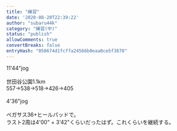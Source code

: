 ```yaml
---
title: "練習"
date: '2020-08-20T22:39:22'
author: "subaru44k"
category: "練習(中)"
status: "publish"
allowComments: true
convertBreaks: false
entryHash: "050674d1fcffa24566b0eaa0ce5f3878"
---
```

11'44"jog<br>
<br>
世田谷公園1.1km<br>
557→538→518→426→405<br>
<br>
4'36"jog<br>
<br>
ペガサス36+ヒールパッドで。<br>
ラスト2周は4'00" + 3'42"くらいだったはず。これくらいを継続する。
